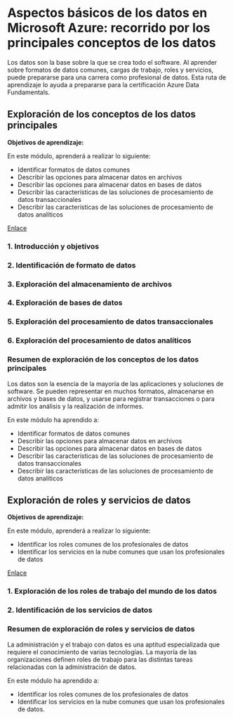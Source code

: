 # Aspectos básicos de los datos en Microsoft Azure: recorrido por los principales conceptos de los datos

Los datos son la base sobre la que se crea todo el software. Al aprender sobre formatos de datos comunes, cargas de trabajo, roles y servicios, puede prepararse para una carrera como profesional de datos. Esta ruta de aprendizaje lo ayuda a prepararse para la certificación Azure Data Fundamentals.

## Exploración de los conceptos de los datos principales

**Objetivos de aprendizaje:**

En este módulo, aprenderá a realizar lo siguiente:

* Identificar formatos de datos comunes
* Describir las opciones para almacenar datos en archivos
* Describir las opciones para almacenar datos en bases de datos
* Describir las características de las soluciones de procesamiento de datos transaccionales
* Describir las características de las soluciones de procesamiento de datos analíticos

[Enlace](https://learn.microsoft.com/es-es/training/modules/explore-core-data-concepts/1-introduction)

### 1. Introducción y objetivos

### 2. Identificación de formato de datos

### 3. Exploración del almacenamiento de archivos

### 4. Exploración de bases de datos

### 5. Exploración del procesamiento de datos transaccionales

### 6. Exploración del procesamiento de datos analíticos

### Resumen de exploración de los conceptos de los datos principales

Los datos son la esencia de la mayoría de las aplicaciones y soluciones de software. Se pueden representar en muchos formatos, almacenarse en archivos y bases de datos, y usarse para registrar transacciones o para admitir los análisis y la realización de informes.

En este módulo ha aprendido a:

* Identificar formatos de datos comunes
* Describir las opciones para almacenar datos en archivos
* Describir las opciones para almacenar datos en bases de datos
* Describir las características de las soluciones de procesamiento de datos transaccionales
* Describir las características de las soluciones de procesamiento de datos analíticos

## Exploración de roles y servicios de datos

**Objetivos de aprendizaje:**

En este módulo, aprenderá a realizar lo siguiente:

* Identificar los roles comunes de los profesionales de datos
* Identificar los servicios en la nube comunes que usan los profesionales de datos

[Enlace](https://learn.microsoft.com/es-es/training/modules/explore-roles-responsibilities-world-of-data/1-introduction)

### 1. Exploración de los roles de trabajo del mundo de los datos

### 2. Identificación de los servicios de datos

### Resumen de exploración de roles y servicios de datos

La administración y el trabajo con datos es una aptitud especializada que requiere el conocimiento de varias tecnologías. La mayoría de las organizaciones definen roles de trabajo para las distintas tareas relacionadas con la administración de datos.

En este módulo ha aprendido a:

* Identificar los roles comunes de los profesionales de datos
* Identificar los servicios en la nube comunes que usan los profesionales de datos.
